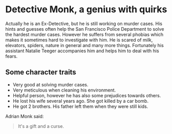 # Detective Monk, a genius with quirks
Actually he is an Ex-Detective, but he is still working on murder cases. His hints and guesses often help the San Francisco Police Department to solve the
hardest murder cases. However he suffers from several phobias which makes
it sometimes hard to investigate with him.  He is scared of milk, elevators,
spiders, nature in general and many more things. Fortunately his assistant
Natalie Teeger accompanies him and helps him to deal with his fears.

## Some character traits
* Very good at solving murder cases.
* Very meticulous when cleaning his environment.
* Helpful person, however he has also some prejudices towards others.
* He lost his wife several years ago. She got killed by a car bomb.
* He got 2 brothers. His father left them when they were still kids.

Adrian Monk said:
> It's a gift and a curse.
